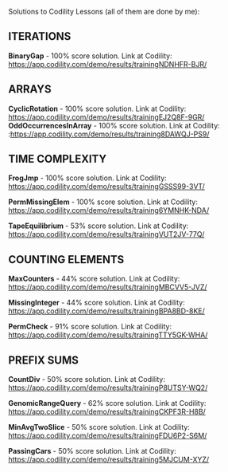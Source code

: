 Solutions to Codility Lessons (all of them are done by me):

## ITERATIONS

**BinaryGap** - 100% score solution. Link at Codility: https://app.codility.com/demo/results/trainingNDNHFR-BJR/
## ARRAYS

**CyclicRotation** - 100% score solution. Link at Codility: https://app.codility.com/demo/results/trainingEJ2Q8F-9GR/
**OddOccurrencesInArray** - 100% score solution. Link at Codility: :https://app.codility.com/demo/results/training8DAWQJ-PS9/
## TIME COMPLEXITY

**FrogJmp** - 100% score solution. Link at Codility: https://app.codility.com/demo/results/trainingGSSS99-3VT/

**PermMissingElem** - 100% score solution. Link at Codility: https://app.codility.com/demo/results/training6YMNHK-NDA/

**TapeEquilibrium** - 53% score solution. Link at Codility: https://app.codility.com/demo/results/trainingVUT2JV-77Q/
## COUNTING ELEMENTS

**MaxCounters** - 44% score solution. Link at Codility: https://app.codility.com/demo/results/trainingMBCVV5-JVZ/

**MissingInteger** - 44% score solution. Link at Codility: https://app.codility.com/demo/results/trainingBPA8BD-8KE/

**PermCheck** - 91% score solution. Link at Codility: https://app.codility.com/demo/results/trainingTTY5GK-WHA/
## PREFIX SUMS

**CountDiv** - 50% score solution. Link at Codility: https://app.codility.com/demo/results/trainingP8UTSY-WQ2/

**GenomicRangeQuery** - 62% score solution. Link at Codility: https://app.codility.com/demo/results/trainingCKPF3R-H8B/

**MinAvgTwoSlice** - 50% score solution. Link at Codility: https://app.codility.com/demo/results/trainingFDU6P2-S6M/

**PassingCars** - 50% score solution. Link at Codility: https://app.codility.com/demo/results/training5MJCUM-XYZ/
